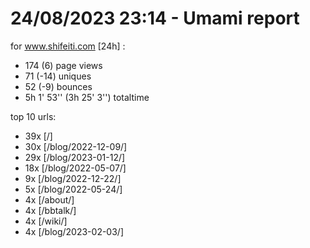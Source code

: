 # 24/08/2023 23:14 - Umami report
for www.shifeiti.com [24h] :

 - 174 (6) page views
 - 71 (-14) uniques
 - 52 (-9) bounces
 - 5h 1' 53'' (3h 25' 3'') totaltime


top 10 urls:
 - 39x [/]
 - 30x [/blog/2022-12-09/]
 - 29x [/blog/2023-01-12/]
 - 18x [/blog/2022-05-07/]
 - 9x [/blog/2022-12-22/]
 - 5x [/blog/2022-05-24/]
 - 4x [/about/]
 - 4x [/bbtalk/]
 - 4x [/wiki/]
 - 4x [/blog/2023-02-03/]


